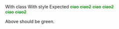 
<col3>
    <sp>With class</sp>
    <sp>With style</sp>
    <sp>Expected</sp>
    <col2 class="mia">
    <s>ciao</s>
    <s>ciao2</s>
    </col2>
    <col2 style="color:green">
    <s>ciao</s>
    <s>ciao2</s>
    </col2>
    <div style='color:green'>
    <col2>
    <s>ciao</s>
    <s>ciao2</s>
    </col2>
    </div>
</col3>

<style>
.mia { color: green; }
</style>

Above should be green.